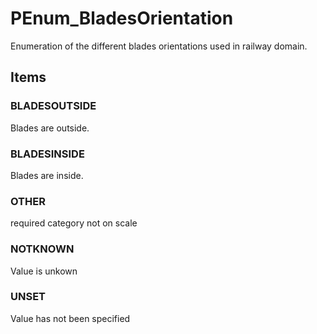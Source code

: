 # PEnum_BladesOrientation

Enumeration of the different blades orientations used in railway domain.

## Items

### BLADESOUTSIDE
Blades are outside.

### BLADESINSIDE
Blades are inside.

### OTHER
required category not on scale

### NOTKNOWN
Value is unkown

### UNSET
Value has not been specified
